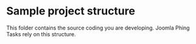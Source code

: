 # Sample project structure #

This folder contains the source coding you are developing. Joomla Phing Tasks rely on this structure.